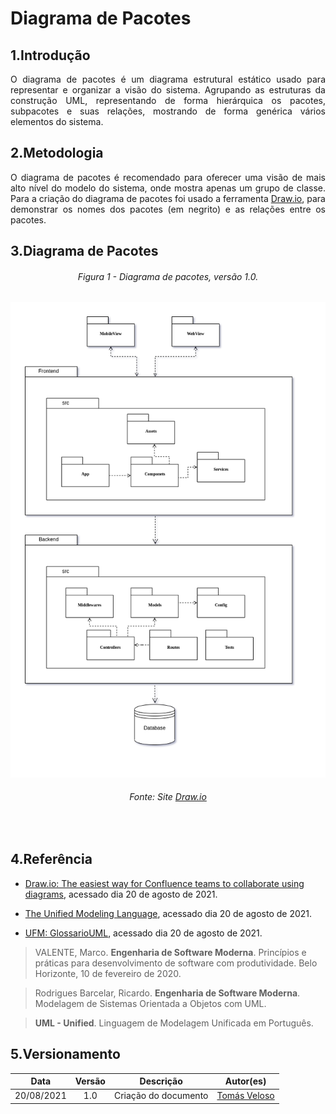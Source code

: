 # Diagrama de Pacotes

## 1.Introdução

<p align = "justify">O diagrama de pacotes é um diagrama estrutural estático usado para representar e organizar a visão do sistema. Agrupando as estruturas da construção UML, representando de forma hierárquica os pacotes, subpacotes e suas relações, mostrando de forma genérica vários elementos do sistema.</p> 

## 2.Metodologia

<p align = "justify">O diagrama de pacotes é recomendado para oferecer uma visão de mais alto nível do modelo do sistema, onde mostra apenas um grupo de classe. Para a criação do diagrama de pacotes foi usado a ferramenta <a href="https://drawio-app.com/" target="_blank">Draw.io</a>, para demonstrar os nomes dos pacotes (em negrito) e as relações entre os pacotes.</p> 

## 3.Diagrama de Pacotes

<h6 align = "center">Figura 1 - Diagrama de pacotes, versão 1.0.</h6>

![Diagrama-de-Pacotes](../desenhoSoftwareBase/img/diagrama_pacotes.png)

<h6 align = "center">Fonte: Site <a href="https://drawio-app.com/" target="_blank">Draw.io</a></h6></br>



## 4.Referência


* [Draw.io: The easiest way for Confluence teams to collaborate using diagrams](https://drawio-app.com/), acessado dia 20 de agosto de 2021.

* [The Unified Modeling Language](https://www.uml-diagrams.org/multi-layered-web-architecture-uml-package-diagram-example.html), acessado dia 20 de agosto de 2021.

* [UFM: GlossarioUML](https://homepages.dcc.ufmg.br/~amendes/GlossarioUML/glossario/conteudo/pacotes/pacote.htm), acessado dia 20 de agosto de 2021.


> VALENTE, Marco. **Engenharia de Software Moderna**. Princípios e práticas para desenvolvimento de software com produtividade. Belo Horizonte, 10 de fevereiro de 2020.

> Rodrigues Barcelar, Ricardo. **Engenharia de Software Moderna**. Modelagem de Sistemas Orientada a Objetos com UML.

> **UML - Unified**. Linguagem de Modelagem Unificada em Português.

## 5.Versionamento

| Data | Versão | Descrição | Autor(es) | 
| :----: | :----: | :----: | :----: | 
| 20/08/2021 | 1.0 | Criação do documento | [Tomás Veloso](https://github.com/tomasvelos0) | 
